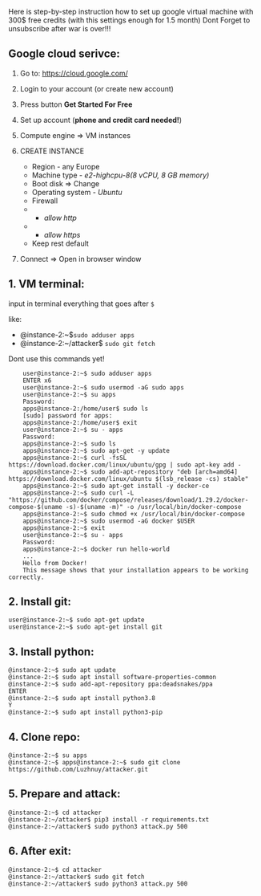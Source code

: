 Here is step-by-step instruction how to set up google virtual machine with 300$ free credits (with this settings enough for 1.5 month)
Dont Forget to unsubscribe after war is over!!!

## Google cloud serivce:
1. Go to: https://cloud.google.com/
2. Login to your account (or create new account)
3. Press button **Get Started For Free**
4. Set up account (**phone and credit card needed!**)
5. Compute engine => VM instances
6. CREATE INSTANCE
	- Region - any Europe
	- Machine type - *e2-highcpu-8(8 vCPU, 8 GB memory)*
	- Boot disk => Change 
	- Operating system - *Ubuntu*
	- Firewall 
	 - - *allow http*
	 - - *allow https*
	- Keep rest default

7. Connect => Open in browser window

## 1. VM terminal:
input in terminal everything that goes after `$`

like:
- @instance-2:~$`sudo adduser apps`
- @instance-2:~/attacker$ `sudo git fetch`

Dont use this commands yet!

     

    	user@instance-2:~$ sudo adduser apps
        ENTER x6
        user@instance-2:~$ sudo usermod -aG sudo apps
        user@instance-2:~$ su apps
        Password:
        apps@instance-2:/home/user$ sudo ls
        [sudo] password for apps:
        apps@instance-2:/home/user$ exit
        user@instance-2:~$ su - apps
        Password:
        apps@instance-2:~$ sudo ls
        apps@instance-2:~$ sudo apt-get -y update
        apps@instance-2:~$ curl -fsSL https://download.docker.com/linux/ubuntu/gpg | sudo apt-key add -
        apps@instance-2:~$ sudo add-apt-repository "deb [arch=amd64] https://download.docker.com/linux/ubuntu $(lsb_release -cs) stable"
        apps@instance-2:~$ sudo apt-get install -y docker-ce
        apps@instance-2:~$ sudo curl -L "https://github.com/docker/compose/releases/download/1.29.2/docker-compose-$(uname -s)-$(uname -m)" -o /usr/local/bin/docker-compose
        apps@instance-2:~$ sudo chmod +x /usr/local/bin/docker-compose
        apps@instance-2:~$ sudo usermod -aG docker $USER
        apps@instance-2:~$ exit
        user@instance-2:~$ su - apps
        Password:
        apps@instance-2:~$ docker run hello-world
        ...
        Hello from Docker!
        This message shows that your installation appears to be working correctly.

## 2. Install git:


    user@instance-2:~$ sudo apt-get update
    user@instance-2:~$ sudo apt-get install git

## 3. Install python:


    @instance-2:~$ sudo apt update
    @instance-2:~$ sudo apt install software-properties-common
    @instance-2:~$ sudo add-apt-repository ppa:deadsnakes/ppa
    ENTER
    @instance-2:~$ sudo apt install python3.8
    Y
    @instance-2:~$ sudo apt install python3-pip

## 4. Clone repo:


    @instance-2:~$ su apps
    @instance-2:~$ apps@instance-2:~$ sudo git clone https://github.com/Luzhnuy/attacker.git

## 5. Prepare and attack:

    

    @instance-2:~$ cd attacker
    @instance-2:~/attacker$ pip3 install -r requirements.txt
    @instance-2:~/attacker$ sudo python3 attack.py 500

## 6. After exit:


    @instance-2:~$ cd attacker
    @instance-2:~/attacker$ sudo git fetch
    @instance-2:~/attacker$ sudo python3 attack.py 500

